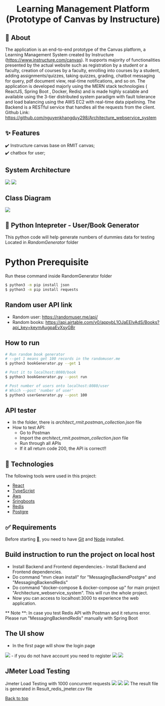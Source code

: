 <div align="center" id="top"> 
  &#xa0;

  <!-- <a href="https://architecture_webservice_system.netlify.app">Demo</a> -->
</div>

<h1 align="center">Learning Management Platform (Prototype of Canvas by Instructure) </h1>

## :dart: About ##

The application is an end-to-end prototype of the Canvas platform, a Learning Management System created by Instructure (https://www.instructure.com/canvas). It supports majority of functionalities presented by the actual website such as registration by a student or a faculty, creation of courses by a faculty, enrolling into courses by a student, adding assignments/quizzes, taking quizzes, grading, chatbot messaging for query, pdf document view, real-time notifications, and so on. The application is developed majorly using the MERN stack technologies ( ReactJS, Spring Boot , Docker, Redis) and is made highly scalable and available using the 3-tier distributed system paradigm with fault tolerance and load balancing using the AWS EC2  with real-time data pipelining. The Backend is a RESTful service that handles all the requests from the client.
Github Link: https://github.com/nguyenkhangduy298/Architecture_webservice_system


## :sparkles: Features ##

:heavy_check_mark: Instructure canvas base on RMIT canvas;\
:heavy_check_mark: chatbox for user;


## System Architecture ##
<img src ="architecture1.png">
<img src = "finalver.png">

## Class Diagram ##
<img src = "classDiagram.png">

 ## :snake: Python Intepreter - User/Book Generator ##
This python code will help generate numbers of dummies data for testing
Located in *RandomGenerator* folder

# Python Prerequisite #
Run these command inside RandomGenerator folder
```bash
$ python3 -m pip install json
$ python3 -m pip install requests

```
## Random user API link ##
* Random user: https://randomuser.me/api/
* Random books: https://api.airtable.com/v0/appybL1OJaEEIvAdS/Books?api_key=keymAugpaEvXsyGBr

## How to run ##
```bash
# Run random book generator
# --get 1 means get 100 records in the randomuser.me
$ python3 bookGenerator.py --get 1

# Post it to localhost:8080/book
$ python3 bookGenerator.py --post run

# Post number of users onto localhost:8080/user
# Which --post 'number of user'
$ python3 userGenerator.py --post 100
```

## API tester ##
* In the folder, there is *architect_rmit.postman_collection.json* file
* How to test API:
    * Go to Postman
    * Import the *architect_rmit.postman_collection.json* file
    * Run through all APIs
    * If it all return code 200, the API is correct!!

## :rocket: Technologies ##

The following tools were used in this project:

- [React](https://pt-br.reactjs.org/)
- [TypeScript](https://www.typescriptlang.org/)
- [Aws]()
- [Sringboots]()
- [Redis]()
- [Postgre]()


## :white_check_mark: Requirements ##

Before starting :checkered_flag:, you need to have [Git](https://git-scm.com) and [Node](https://nodejs.org/en/) installed.

## Build instruction to run the project on local host ##

- Install Backend and Frontend dependencies.- Install Backend and Frontend dependencies.
- Do command "mvn clean install" for "MessagingBackendPostgre" and "MessagingBackendRedis"
- Do command "docker-compose & docker-compose up" for main project "Architecture_webservice_system". This will run the whole project.
- Now you can access to localhost:3000 to experience the web application.

** Note **: In case you test Redis API with Postman and it returns error. Please run "MessagingBackendRedis" manually with Spring Boot


## The UI show ##

- In the first page will show the login page 
<img src="login.png">
- if you do not have account you need to register 
<img src ="register.png" > <img src = "succeess.png">

## JMeter Load Testing ##
Jmeter Load Testing with 1000 concurrent requests
<img src ="jmeter.png" > 
<img src = "jmeter2.png">
<img src = "jmeter3.png">
The result file is generated in Result_redis_jmeter.csv file

<a href="#top">Back to top</a>
